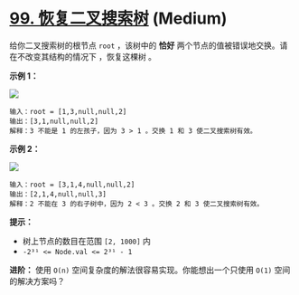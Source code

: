 # [99. 恢复二叉搜索树][link] (Medium)

[link]: https://leetcode.cn/problems/recover-binary-search-tree/

给你二叉搜索树的根节点 `root` ，该树中的 **恰好** 两个节点的值被错误地交换。请在不改变其结构的情况下
，恢复这棵树 。

**示例 1：**

![](https://assets.leetcode.com/uploads/2020/10/28/recover1.jpg)

```
输入：root = [1,3,null,null,2]
输出：[3,1,null,null,2]
解释：3 不能是 1 的左孩子，因为 3 > 1 。交换 1 和 3 使二叉搜索树有效。
```

**示例 2：**

![](https://assets.leetcode.com/uploads/2020/10/28/recover2.jpg)

```
输入：root = [3,1,4,null,null,2]
输出：[2,1,4,null,null,3]
解释：2 不能在 3 的右子树中，因为 2 < 3 。交换 2 和 3 使二叉搜索树有效。
```

**提示：**

- 树上节点的数目在范围 `[2, 1000]` 内
- `-2³¹ <= Node.val <= 2³¹ - 1`

**进阶：** 使用 `O(n)` 空间复杂度的解法很容易实现。你能想出一个只使用 `O(1)` 空间的解决方案吗？
